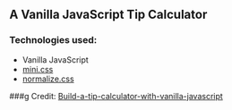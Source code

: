 ## A Vanilla JavaScript Tip Calculator
### Technologies used:  
- Vanilla JavaScript
- [mini.css](https://minicss.org/)
- [normalize.css](https://github.com/necolas/normalize.css/)

###g Credit:
[Build-a-tip-calculator-with-vanilla-javascript](https://www.linkedin.com/learning/build-a-tip-calculator-with-vanilla-javascript/)